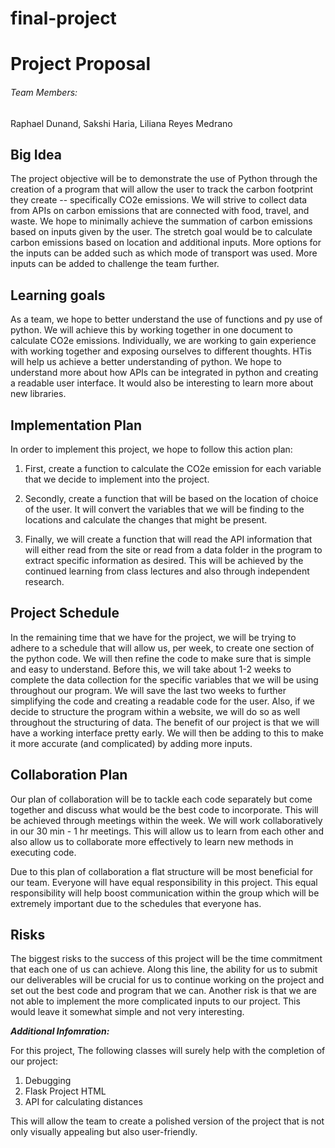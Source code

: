 # final-project
# Project Proposal
###### Team Members:
Raphael Dunand, Sakshi Haria, Liliana Reyes Medrano


## Big Idea
The project objective will be to demonstrate the use of Python through the creation of a program that will allow the user to track the carbon footprint they create -- specifically CO2e emissions.  We will strive to collect data from APIs on carbon emissions that are connected with food, travel, and waste.  We hope to minimally achieve the summation of carbon emissions based on inputs given by the user. The stretch goal would be to calculate carbon emissions based on location and additional inputs. More options for the inputs can be added such as which mode of transport was used. More inputs can be added to challenge the team further.

## Learning goals
As a team, we hope to better understand the use of functions and py use of python. We will achieve this by working together in one document to calculate CO2e emissions. Individually, we are working to gain experience with working together and exposing ourselves to different thoughts. HTis will help us achieve a better understanding of python. We hope to understand more about how APIs can be integrated in python and creating a readable user interface. It would also be interesting to learn more about new libraries. 

## Implementation Plan
In order to implement this project, we hope to follow this action plan:

1. First, create a function to calculate the CO2e emission for each variable that we decide to implement into the project.

1. Secondly, create a function that will be based on the location of choice of the user. It will convert the variables that we will be finding to the locations and calculate the changes that might be present.

1. Finally, we will create a function that will read the API information that will either read from the site or read from a data folder in the program to extract specific information as desired.
This will be achieved by the continued learning from class lectures and also through independent research.


## Project Schedule
In the remaining time that we have for the project, we will be trying to adhere to a schedule that will allow us, per week, to create one section of the python code. We will then refine the code to make sure that is simple and easy to understand. Before this, we will take about 1-2 weeks to complete the data collection for the specific variables that we will be using throughout our program. We will save the last two weeks to further simplifying the code and creating a readable code for the user. Also, if we decide to structure the program within a website, we will do so as well throughout the structuring of data. The benefit of our project is that we will have a working interface pretty early. We will then be adding to this to make it more accurate (and complicated) by adding more inputs. 

## Collaboration Plan
Our plan of collaboration will be to tackle each code separately but come together and discuss what would be the best code to incorporate. This will be achieved through meetings within the week. We will work collaboratively in our 30 min - 1 hr meetings. This will allow us to learn from each other and also allow us to collaborate more effectively to learn new methods in executing code.

Due to this plan of collaboration a flat structure will be most beneficial for our team. Everyone will have equal responsibility in this project. This equal responsibility will help boost communication within the group which will be extremely important due to the schedules that everyone has.


## Risks
The biggest risks to the success of this project will be the time commitment that each one of us can achieve. Along this line, the ability for us to submit our deliverables will be crucial for us to continue working on the project and set out the best code and program that we can. Another risk is that we are not able to implement the more complicated inputs to our project. This would leave it somewhat simple and not very interesting. 

**_Additional Infomration:_** 

For this project, The following classes will surely help with the completion of our project:

1. Debugging
1. Flask Project HTML
1. API for calculating distances

This will allow the team to create a polished version of the project that is not only visually appealing but also user-friendly.
 
 
 
 











